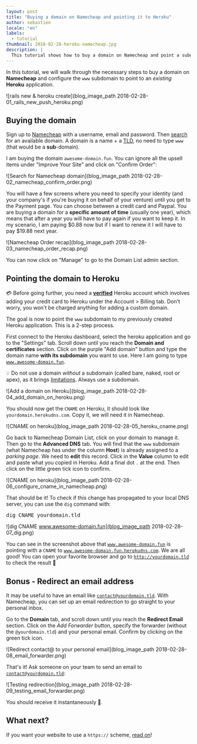 ```yaml
---
layout: post
title: "Buying a domain on Namecheap and pointing it to Heroku"
author: sebastien
locale: "en"
labels:
  - tutorial
thumbnail: 2018-02-28-heroku-namecheap.jpg
description: |
  This tutorial shows how to buy a domain on Namecheap and point a subdomain to a Heroku application. Bonus: configure an email redirection.
---
```


In this tutorial, we will walk through the necessary steps to buy a domain on **Namecheap** and configure the `www` subdomain to point to an _existing_ **Heroku** application.

![rails new & heroku create](blog_image_path 2018-02-28-01_rails_new_push_heroku.png)

## Buying the domain

Sign up to [Namecheap](https://www.namecheap.com/myaccount/signup.aspx) with a username, email and password. Then [search](https://www.namecheap.com/domains/domain-name-search.aspx) for an available domain. A domain is a name + a [TLD](https://en.wikipedia.org/wiki/Top-level_domain), no need to type `www` (that would be a **sub**-domain).

I am buying the domain <code>awesome-domain.fun</code>. You can ignore all the upsell items under "Improve Your Site" and click on "Confirm Order":

![Search for Namecheap domain](blog_image_path 2018-02-28-02_namecheap_confirm_order.png)

You will have a few screens where you need to specify your identity (and your company's if you're buying it on behalf of your venture) until you get to the Payment page. You can choose between a credit card and Paypal. You are buying a domain for a **specific amount of time** (usually one year), which means that after a year you will have to pay again if you want to keep it. In my scenario, I am paying $0.88 now but if I want to renew it I will have to pay $19.88 next year.

![Namecheap Order recap](blog_image_path 2018-02-28-03_namecheap_order_recap.png)

You can now click on "Manage" to go to the Domain List admin section.

## Pointing the domain to Heroku

💳 Before going further, you need a [**verified**](https://devcenter.heroku.com/articles/account-verification) Heroku account which involves adding your credit card to Heroku under the Account > Billing tab. Don't worry, you won't be charged anything for adding a custom domain.

The goal is now to point the `www` subdomain to my previously created Heroku application. This is a 2-step process.

First connect to the Heroku dashboard, select the heroku application and go to the "Settings" tab. Scroll down until you reach the **Domain and certificates** section. Click on the purple "Add domain" button and type the domain name **with its subdomain** you want to use. Here I am going to type <code>www.awesome-domain.fun</code>.

💡 Do not use a domain _without_ a subdomain (called bare, naked, root or apex), as it brings [limitations](https://devcenter.heroku.com/articles/apex-domains). Always use a subdomain.

![Add a domain on Heroku](blog_image_path 2018-02-28-04_add_domain_on_heroku.png)

You should now get the <code>CNAME</code> on Heroku, it should look like <code>yourdomain.herokudns.com</code>. Copy it, we will need it in Namecheap.

![CNAME on heroku](blog_image_path 2018-02-28-05_heroku_cname.png)

Go back to Namecheap Domain List, click on your domain to manage it. Then go to the **Advanced DNS** tab. You will find that the <code>www</code> subdomain (what Namecheap has under the column **Host**) is already assigned to a _parking page_. We need to **edit** this record. Click in the **Value** column to edit and paste what you copied in Heroku. Add a final dot <code>.</code> at the end. Then click on the little green tick icon to confirm.


![CNAME on heroku](blog_image_path 2018-02-28-06_configure_cname_in_namecheap.png)

That should be it! To check if this change has propagated to your local DNS server, you can use the `dig` command with:

<pre>
dig CNAME yourdomain.tld
</pre>

![dig CNAME www.awesome-domain.fun](blog_image_path 2018-02-28-07_dig.png)

You can see in the screenshot above that <code>www.awesome-domain.fun</code> is pointing with a <code>CNAME</code> to <code>www.awesome-domain.fun.herokudns.com</code>. We are all good! You can open your favorite browser and go to <code>http://yourdomain.tld</code> to check the result 👏

## Bonus - Redirect an email address

It may be useful to have an email like <code>contact@yourdomain.tld</code>. With Namecheap, you can set up an email redirection to go straight to your personal inbox.

Go to the **Domain** tab, and scroll down until you reach the **Redirect Email** section. Click on the _Add Forwarder_ button, specify the forwarder (without the <code>@yourdomain.tld</code>) and your personal email. Confirm by clicking on the green tick icon.

![Redirect contact@ to your personal email](blog_image_path 2018-02-28-08_email_forwarder.png)

That's it! Ask someone on your team to send an email to <code>contact@yourdomain.tld</code>:

![Testing redirection](blog_image_path 2018-02-28-09_testing_email_forwarder.png)

You should receive it instantaneously 🍾.

## What next?

If you want your website to use a <code>https://</code> scheme, [read on](/blog/setting-up-a-free-ssl-certificate-on-heroku)!
